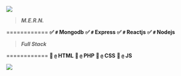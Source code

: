 ![](https://visitor-badge.glitch.me/badge?page_id=MDQ6VXNlcjg5MzA4Njgy.MDQ6VXNlcjg5MzA4Njgy)

> ***M.E.R.N.***

============
**:white_check_mark: `#` Mongodb**
**:white_check_mark: `#` Express**
**:white_check_mark: `#` Reactjs**
**:white_check_mark: `#` Nodejs**

> ***Full Stack***

============
**:rocket: `@` HTML**
**:rocket: `@` PHP**
**:rocket: `@` CSS**
**:rocket: `@` JS**

![](https://github-readme-stats.vercel.app/api?username=EXA-Hub&count_private=true&show_icons=true&theme=react)
